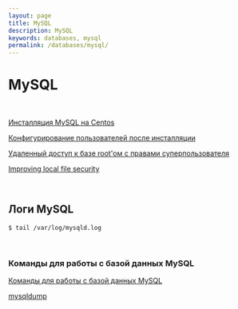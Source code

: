 ```yaml
---
layout: page
title: MySQL
description: MySQL
keywords: databases, mysql
permalink: /databases/mysql/
---
```


# MySQL

<br/>

[Инсталляция MySQL на Centos](/databases/mysql/setup/)

[Конфигурирование пользователей после инсталляции](/databases/mysql/installation/users/)

[Удаленный доступ к базе root'ом с правами суперпользователя](/databases/mysql/root-connection/)

[Improving local file security](/databases/mysql/installation/security/)

<br/>

## Логи MySQL

    $ tail /var/log/mysqld.log

<br/>

### Команды для работы с базой данных MySQL

[Команды для работы с базой данных MySQL](/databases/mysql/commands/)

[mysqldump](/databases/mysql/mysqldump/)

